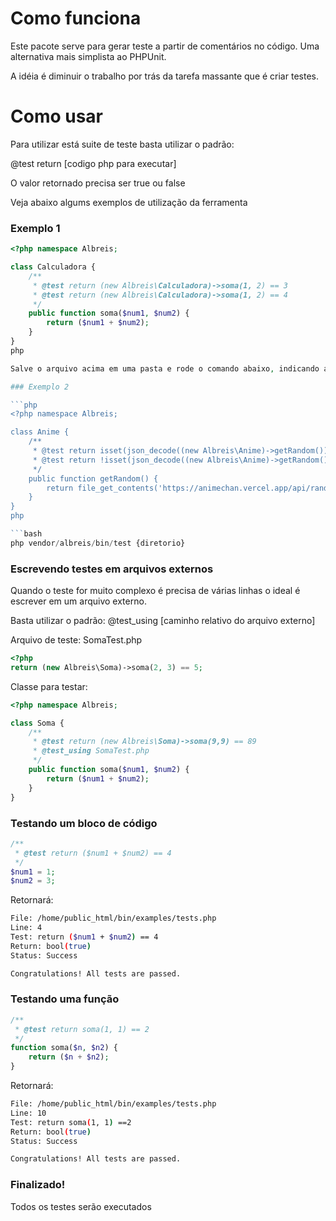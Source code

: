 # Como funciona
Este pacote serve para gerar teste a partir de comentários no código.
Uma alternativa mais simplista ao PHPUnit.

A idéia é diminuir o trabalho por trás da tarefa massante que é criar testes.

# Como usar

Para utilizar está suite de teste basta utilizar o padrão:

@test return [codigo php para executar]

O valor retornado precisa ser true ou false

Veja abaixo algums exemplos de utilização da ferramenta

### Exemplo 1

```php
<?php namespace Albreis;

class Calculadora {
    /**
     * @test return (new Albreis\Calculadora)->soma(1, 2) == 3
     * @test return (new Albreis\Calculadora)->soma(1, 2) == 4
     */
    public function soma($num1, $num2) {
        return ($num1 + $num2);
    }
}
php

Salve o arquivo acima em uma pasta e rode o comando abaixo, indicando a pasta onde existem os arquivos para teste

### Exemplo 2

```php
<?php namespace Albreis;

class Anime {
    /**
     * @test return isset(json_decode((new Albreis\Anime)->getRandom())->anime)
     * @test return !isset(json_decode((new Albreis\Anime)->getRandom())->anime)
     */
    public function getRandom() {
        return file_get_contents('https://animechan.vercel.app/api/random');
    }
}
php

```bash
php vendor/albreis/bin/test {diretorio}
```

### Escrevendo testes em arquivos externos

Quando o teste for muito complexo é precisa de várias linhas o ideal é escrever em um arquivo externo.

Basta utilizar o padrão: @test_using [caminho relativo do arquivo externo]

Arquivo de teste: SomaTest.php
```php
<?php 
return (new Albreis\Soma)->soma(2, 3) == 5;
```

Classe para testar:

```php
<?php namespace Albreis;

class Soma {
    /**
     * @test return (new Albreis\Soma)->soma(9,9) == 89
     * @test_using SomaTest.php
     */
    public function soma($num1, $num2) {
        return ($num1 + $num2);
    }
}
```

### Testando um bloco de código
```php
/**
 * @test return ($num1 + $num2) == 4
 */
$num1 = 1;
$num2 = 3;
```

Retornará:
```bash
File: /home/public_html/bin/examples/tests.php
Line: 4
Test: return ($num1 + $num2) == 4
Return: bool(true)
Status: Success

Congratulations! All tests are passed.
```

### Testando uma função
```php
/**
 * @test return soma(1, 1) == 2
 */
function soma($n, $n2) {
    return ($n + $n2);
}
```

Retornará:
```bash
File: /home/public_html/bin/examples/tests.php
Line: 10
Test: return soma(1, 1) ==2
Return: bool(true)
Status: Success

Congratulations! All tests are passed.
```


### **Finalizado!**
Todos os testes serão executados